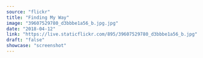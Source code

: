 ```yaml
---
source: "flickr"
title: "Finding My Way"
image: "39607529780_d3bbbe1a56_b.jpg.jpg"
date: "2018-04-12"
link: "https://live.staticflickr.com/895/39607529780_d3bbbe1a56_b.jpg"
draft: "false"
showcase: "screenshot"
---
```

